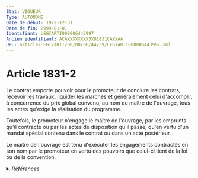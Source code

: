 ```yaml
---
État: VIGUEUR
Type: AUTONOME
Date de début: 1972-12-31
Date de fin: 2999-01-01
Identifiant: LEGIARTI000006443997
Ancien identifiant: ACAXXXXXXXX5X01831CAXXAA
URL: article/LEGI/ARTI/00/00/06/44/39/LEGIARTI000006443997.xml
---
```


<h1>Article 1831-2</h1>

Le contrat emporte pouvoir pour le promoteur de conclure les contrats, recevoir
les travaux, liquider les marchés et généralement celui d'accomplir, à
concurrence du prix global convenu, au nom du maître de l'ouvrage, tous les
actes qu'exige la réalisation du programme.<br />

Toutefois, le promoteur n'engage le maître de l'ouvrage, par les emprunts qu'il
contracte ou par les actes de disposition qu'il passe, qu'en vertu d'un mandat
spécial contenu dans le contrat ou dans un acte postérieur.<br />

Le maître de l'ouvrage est tenu d'exécuter les engagements contractés en son nom
par le promoteur en vertu des pouvoirs que celui-ci tient de la loi ou de la
convention.


<details>
  <summary><em>Références</em></summary>

  <h2>Articles faisant référence à l'article</h2>
  
  <ul>
    <li>
      <a href="https://legal.tricoteuses.fr//redirection/LEGIARTI000006824478?vers=git&vers=legifrance">Code de la construction et de l'habitation - article L221-2 AUTONOME VIGUEUR, en vigueur depuis le 1978-06-08</a> PILOTE_SUIVEUR source
    </li>
  </ul>
  
  <h2>Textes faisant référence à l'article</h2>
  
  <ul>
    <li>
      <a href="https://legal.tricoteuses.fr//redirection/JORFTEXT000000687668?vers=git&vers=legifrance">Loi n°71-579 du 16 juillet 1971 RELATIVE A DIVERSES OPERATIONS DE CONSTRUCTION</a> CODIFICATION cible
    </li>
    <li>
      <a href="https://legal.tricoteuses.fr//redirection/JORFTEXT000000756730?vers=git&vers=legifrance">Ordonnance no 98-774 du 2 septembre 1998 portant extension et adaptation aux départements, collectivités territoriales et territoires d'outre-mer de dispositions concernant le droit civil, le droit commercial et certaines activités libérales</a> SPEC_APPLI cible
    </li>
  </ul>
  
  <h2>Références faites par l'article</h2>
  
  <ul>
    <li>
      1971-07-16 CODIFICATION source <a href="https://legal.tricoteuses.fr//redirection/JORFTEXT000000687668?vers=git&vers=legifrance">Loi n°71-579 du 16 juillet 1971 RELATIVE A DIVERSES OPERATIONS DE CONSTRUCTION</a>
    </li>
    <li>
      1998-09-02 SPEC_APPLI source <a href="https://legal.tricoteuses.fr//redirection/JORFTEXT000000756730?vers=git&vers=legifrance">Ordonnance no 98-774 du 2 septembre 1998 portant extension et adaptation aux départements, collectivités territoriales et territoires d'outre-mer de dispositions concernant le droit civil, le droit commercial et certaines activités libérales</a>
    </li>
    <li>
      2999-01-01 PILOTE_SUIVEUR cible <a href="https://legal.tricoteuses.fr//redirection/LEGIARTI000006824478?vers=git&vers=legifrance">Code de la construction et de l'habitation - article L221-2 AUTONOME VIGUEUR, en vigueur depuis le 1978-06-08</a>
    </li>
  </ul>
</details>
